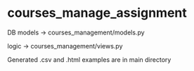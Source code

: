 # courses_manage_assignment

DB models -> courses_management/models.py


logic -> courses_management/views.py

Generated .csv and .html examples are in main directory
